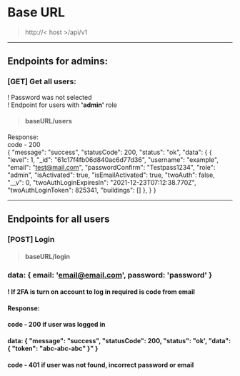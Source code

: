 # Base URL
> http://< host >/api/v1
<hr>

## Endpoints for admins:
### [GET] Get all users: 
! Password was not selected <br>
! Endpoint for users with __'admin'__ role
> #### baseURL/users
Response: <br>
code - 200
<br> {
    "message": "success",
    "statusCode": 200,
    "status": "ok",
    "data": {
        {
            "level": 1,
            "_id": "61c17f4fb06d840ac6d77d36",
            "username": "example",
            "email": "test@mail.com",
            "passwordConfirm": "Testpass1234",
            "role": "admin",
            "isActivated": true,
            "isEmailActivated": true,
            "twoAuth": false,
            "__v": 0,
            "twoAuthLoginExpiresIn": "2021-12-23T07:12:38.770Z",
            "twoAuthLoginToken": 825341,
            "buildings": []
        },
    }
}

<hr>

## Endpoints for all users

### [POST] Login
> #### baseURL/login
### data: { email: 'email@email.com', password: 'password' }
#### ! If 2FA is turn on account to log in required is code from email
#### Response:
#### code - 200 if user was logged in
#### data: { "message": "success", "statusCode": 200, "status": "ok', "data": { "token": "abc-abc-abc" }"  }
#### code - 401 if user was not found, incorrect password or email


